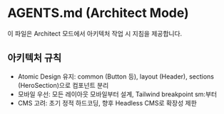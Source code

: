 # AGENTS.md (Architect Mode)

이 파일은 Architect 모드에서 아키텍처 작업 시 지침을 제공합니다.

## 아키텍처 규칙
- Atomic Design 유지: common (Button 등), layout (Header), sections (HeroSection)으로 컴포넌트 분리
- 모바일 우선: 모든 레이아웃 모바일부터 설계, Tailwind breakpoint sm:부터
- CMS 고려: 초기 정적 하드코딩, 향후 Headless CMS로 확장성 제한